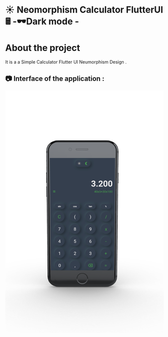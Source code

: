 # ☀️ Neomorphism Calculator FlutterUI 🖩 -🕶️Dark mode -

# About the project
It is a a Simple Calculator Flutter UI Neumorphism Design . 

## 📷 Interface of the application :
![Preview](/pic1.png)
